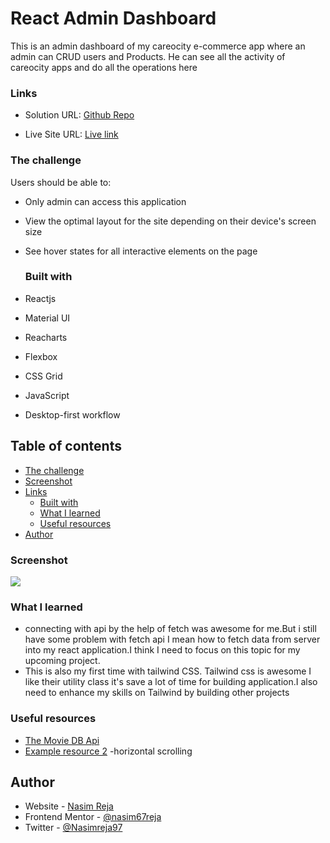 # React Admin Dashboard

This is an admin dashboard of my careocity e-commerce app where an admin can CRUD users and Products. He can see all the activity of careocity apps and do all the operations here

### Links

- Solution URL: [Github Repo](https://github.com/nasim67reja/react-admin-dashboard)

- Live Site URL: [Live link](https://nasim67reja.github.io/react-admin-dashboard/)

### The challenge

Users should be able to:

- Only admin can access this application
- View the optimal layout for the site depending on their device's screen size
- See hover states for all interactive elements on the page

  ### Built with

- Reactjs
- Material UI
- Reacharts
- Flexbox
- CSS Grid
- JavaScript
- Desktop-first workflow

## Table of contents

- [The challenge](#the-challenge)
- [Screenshot](#screenshot)
- [Links](#links)
  - [Built with](#built-with)
  - [What I learned](#what-i-learned)
  - [Useful resources](#useful-resources)
- [Author](#author)

### Screenshot

![](images/Screenshot.png)

### What I learned

- connecting with api by the help of fetch was awesome for me.But i still have some problem with fetch api I mean how to fetch data from server into my react application.I think I need to focus on this topic for my upcoming project.
- This is also my first time with tailwind CSS. Tailwind css is awesome I like their utility class it's save a lot of time for building application.I also need to enhance my skills on Tailwind by building other projects

### Useful resources

- [The Movie DB Api](https://www.themoviedb.org/documentation/api)
- [Example resource 2](https://css-tricks.com/pure-css-horizontal-scrolling/) -horizontal scrolling

## Author

- Website - [Nasim Reja](https://www.your-site.com)
- Frontend Mentor - [@nasim67reja](https://www.frontendmentor.io/profile/@nasim67reja)
- Twitter - [@Nasimreja97](https://www.twitter.com/@Nasimreja97)
